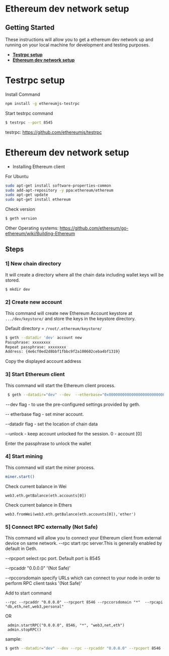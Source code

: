 # Ethereum dev network setup

## Getting Started
These instructions will allow you to get a ethereum dev network up and running on your local machine for development and testing purposes. 
* **[Testrpc setup](#testrpc-setup)**<br>
* **[Ethereum dev network setup](#ethereum-dev-network-setup-1)**<br>

# Testrpc setup

Install Command
```sh
npm install -g ethereumjs-testrpc
```

Start testrpc command
```sh
$ testrpc --port 8545
```
testrpc: <https://github.com/ethereumjs/testrpc>


# Ethereum dev network setup

* Installing Ethereum client

For Ubuntu
```sh
sudo apt-get install software-properties-common
sudo add-apt-repository -y ppa:ethereum/ethereum
sudo apt-get update
sudo apt-get install ethereum
```
Check version
```sh
$ geth version
```

Other Operating systems: <https://github.com/ethereum/go-ethereum/wiki/Building-Ethereum>

## Steps

###  1] New chain directory 
It will create a directory where all the chain data including wallet keys will be stored.

```sh
$ mkdir dev
```




###  2] Create new account
  This command will create new Ethereum Account keystore at `.../dev/keystore/` and store the keys in the keystore directory.
  
  Default directory = `/root/.ethereum/keystore/`

```sh
$ geth --datadir 'dev' account new
Passphrase: xxxxxxxx
Repeat passphrase: xxxxxxxx
Address: {4e6cf0ed2d8bbf1fbbc9f2a100602ceba4bf1319}
```
Copy the displayed account address


###  3] Start Ethereum client
This command will start the Ethereum client process.
```sh
 $ geth --datadir="dev" --dev  --etherbase="0x0000000000000000000000000000000000000000"  --unlock 0 console  
```
 
 -- dev flag - to use the pre-configured settings provided by geth.
 
 -- etherbase flag - set miner account.
 
 --datadir flag - set the location of chain data
 
 --unlock - keep account unlocked for the session. 0 - account [0] 

Enter the passphrase to unlock the wallet


###  4] Start mining
This command will start the miner process. 
```sh
miner.start()
```

Check current balance in Wei
```
web3.eth.getBalance(eth.accounts[0])
```
Check current balance in Ethers

```
web3.fromWei(web3.eth.getBalance(eth.accounts[0]),'ether')
```


###  5] Connect RPC externally (Not Safe)

This command will allow you to connect your Ethereum client from external device on same network. 
 --rpc start rpc server.This is generally enabled by default in Geth.
 
 --rpcport select rpc port. Default port is 8545
 
 --rpcaddr "0.0.0.0"   '(Not Safe)'
 
 --rpccorsdomain specify URLs which can connect to your node in order to perform RPC client tasks '(Not Safe)'
 
Add to start command
```
--rpc --rpcaddr "0.0.0.0" --rpcport 8546 --rpccorsdomain "*"  --rpcapi "db,eth,net,web3,personal"
```
OR
```
 admin.startRPC("0.0.0.0", 8546, "*", "web3,net,eth")
 admin.stopRPC()
```



sample:
```sh
$ geth --datadir="dev" --dev --rpc --rpcaddr "0.0.0.0" --rpcport 8546 --rpccorsdomain "*"  --etherbase="0x0000000000000000000000000000000000000000"  --nodiscover --unlock 0 console
```
